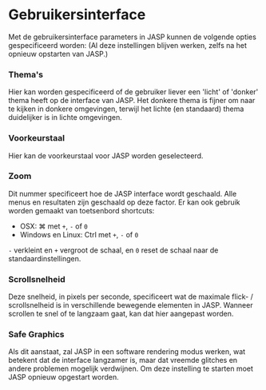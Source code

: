 Gebruikersinterface
=========

Met de gebruikersinterface parameters in JASP kunnen de volgende opties gespecificeerd worden:
(Al deze instellingen blijven werken, zelfs na het opnieuw opstarten van JASP.)

### Thema's
Hier kan worden gespecificeerd of de gebruiker liever een 'licht' of 'donker' thema heeft op de interface van JASP. Het donkere thema is fijner om naar te kijken in donkere omgevingen, terwijl het lichte (en standaard) thema duidelijker is in lichte omgevingen. 

### Voorkeurstaal
Hier kan de voorkeurstaal voor JASP worden geselecteerd. 

### Zoom
Dit nummer specificeert hoe de JASP interface wordt geschaald. 
Alle menus en resultaten zijn geschaald op deze factor.
Er kan ook gebruik worden gemaakt van toetsenbord shortcuts:
- OSX:   &#8984; met `+`, `-` of `0`
- Windows en Linux: Ctrl met `+`, `-` of `0`

`-` verkleint en `+` vergroot de schaal, en `0` reset de schaal naar de standaardinstellingen. 

### Scrollsnelheid
Deze snelheid, in pixels per seconde, specificeert wat de maximale flick- / scrollsnelheid is in verschillende bewegende elementen in JASP. 
Wanneer scrollen te snel of te langzaam gaat, kan dat hier aangepast worden. 

### Safe Graphics
Als dit aanstaat, zal JASP in een software rendering modus werken, wat betekent dat de interface langzamer is, maar dat vreemde glitches en andere problemen mogelijk verdwijnen. Om deze instelling te starten moet JASP opnieuw opgestart worden. 
